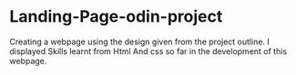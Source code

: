 # Landing-Page-odin-project

Creating a webpage using the design given from the project outline.
I displayed Skills learnt from Html And css so far in the development of this webpage. 
